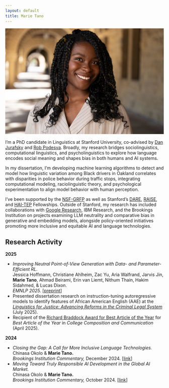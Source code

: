 ```yaml
---
layout: default
title: Marie Tano
---
```

<img class="profile-picture" src="imgs/me.jpg">

I’m a PhD candidate in Linguistics at Stanford University, co-advised by [Dan Jurafsky](https://web.stanford.edu/~jurafsky/) and [Rob Podesva](https://stanford.edu/~podesva/). Broadly, my research bridges sociolinguistics, computational linguistics, and psycholinguistics to explore how language encodes social meaning and shapes bias in both humans and AI systems.

In my dissertation, I’m developing machine learning algorithms to detect and model how linguistic variation among Black drivers in Oakland correlates with disparities in police behavior during traffic stops, integrating computational modeling, raciolinguistic theory, and psychological experimentation to align model behavior with human perception.

I’ve been supported by the [NSF-GRFP](https://www.pomona.edu/news/2023/05/03-eleven-pomona-college-students-and-alumni-awarded-nsf-graduate-research-fellowships) as well as Stanford’s [DARE](https://vpge.stanford.edu/fellowships-funding/dare/fellows/2025), [RAISE](https://vpge.stanford.edu/fellowships-funding/raise/fellows/2023), and [HAI-TEP](https://hai.stanford.edu/policy/student-opportunities/tech-ethics-policy-fellowships) Fellowships. Outside of Stanford, my research has included collaborations with [Google Research](https://research.google/blog/responsible-ai-at-google-research-the-impact-lab/), IBM Research, and the Brookings Institution on projects examining LLM neutrality and comparative bias in generative and embedding models, alongside policy-oriented initiatives promoting more inclusive and equitable AI and language technologies.

## Research Activity

**2025**
- *Improving Neutral Point-of-View Generation with Data- and Parameter-Efficient RL.*  
  Jessica Hoffmann, Christiane Ahlheim, Zac Yu, Aria Walfrand, Jarvis Jin, **Marie Tano**, Ahmad Beirami, Erin van Liemt, Nithum Thain, Hakim Sidahmed, & Lucas Dixon.  
  *EMNLP 2025.* [[preprint](https://arxiv.org/abs/2503.03654)]
- Presented dissertation research on instruction-tuning autoregressive models to identify features of African American English (AAE) at the *[Linguistics for Justice: Advancing Reforms in the Criminal Legal System](https://sites.google.com/view/linguisticsforjustice)* (July 2025).
- Recipient of the [Richard Braddock Award for Best Article of the Year](https://cccc.ncte.org/cccc/awards/braddock) for *Best Article of the Year* in *College Composition and Communication* (April 2025).

**2024**
- *Closing the Gap: A Call for More Inclusive Language Technologies.*  
  Chinasa Okolo & **Marie Tano.**  
  *Brookings Institution Commentary,* December 2024. [[link](https://www.brookings.edu/articles/closing-the-gap-a-call-for-more-inclusive-language-technologies/)]
- *Moving Toward Truly Responsible AI Development in the Global AI Market.*  
  Chinasa Okolo & **Marie Tano.**  
  *Brookings Institution Commentary,* October 2024. [[link](https://www.brookings.edu/articles/moving-toward-truly-responsible-ai-development-in-the-global-ai-market/)]

